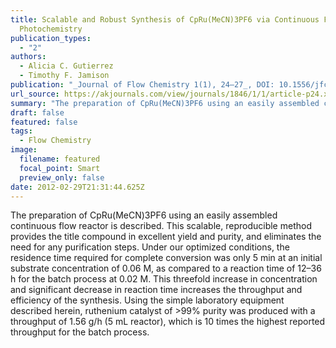 ```yaml
---
title: Scalable and Robust Synthesis of CpRu(MeCN)3PF6 via Continuous Flow
  Photochemistry
publication_types:
  - "2"
authors:
  - Alicia C. Gutierrez
  - Timothy F. Jamison
publication: "_Journal of Flow Chemistry 1(1), 24–27_, DOI: 10.1556/jfchem.2011.00004"
url_source: https://akjournals.com/view/journals/1846/1/1/article-p24.xml
summary: "The preparation of CpRu(MeCN)3PF6 using an easily assembled continuous flow reactor is described. This scalable, reproducible method provides the title compound in excellent yield and purity, and eliminates the need for any purification steps. Under our optimized conditions, the residence time required for complete conversion was only 5 min at an initial substrate concentration of 0.06 M, as compared to a reaction time of 12–36 h for the batch process at 0.02 M. This threefold increase in concentration and significant decrease in reaction time increases the throughput and efficiency of the synthesis. Using the simple laboratory equipment described herein, ruthenium catalyst of >99% purity was produced with a throughput of 1.56 g/h (5 mL reactor), which is 10 times the highest reported throughput for the batch process."
draft: false
featured: false
tags:
  - Flow Chemistry
image:
  filename: featured
  focal_point: Smart
  preview_only: false
date: 2012-02-29T21:31:44.625Z
---
```

  The preparation of CpRu(MeCN)3PF6 using an easily assembled continuous flow reactor is described. This scalable, reproducible method provides the title compound in excellent yield and purity, and eliminates the need for any purification steps. Under our optimized conditions, the residence time required for complete conversion was only 5 min at an initial substrate concentration of 0.06 M, as compared to a reaction time of 12–36 h for the batch process at 0.02 M. This threefold increase in concentration and significant decrease in reaction time increases the throughput and efficiency of the synthesis. Using the simple laboratory equipment described herein, ruthenium catalyst of >99% purity was produced with a throughput of 1.56 g/h (5 mL reactor), which is 10 times the highest reported throughput for the batch process.
